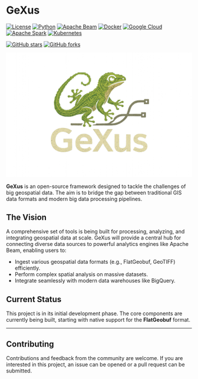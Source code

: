 # GeXus

[![License](https://img.shields.io/badge/License-Apache%202.0-blue.svg)](https://opensource.org/licenses/Apache-2.0)
[![Python](https://img.shields.io/badge/Python-3.8%2B-brightgreen.svg)](https://www.python.org/)
[![Apache Beam](https://img.shields.io/badge/Apache%20Beam-2.50%2B-orange.svg)](https://beam.apache.org/)
[![Docker](https://img.shields.io/badge/Docker-Supported-blue.svg?logo=docker)](https://hub.docker.com/r/gexus/gexus)
[![Google Cloud](https://img.shields.io/badge/Google%20Cloud-BigQuery%20%7C%20Dataflow-4285F4.svg?logo=googlecloud)](https://cloud.google.com/)
[![Apache Spark](https://img.shields.io/badge/Apache%20Spark-Supported-E25A1C.svg?logo=apachespark)](https://spark.apache.org/)
[![Kubernetes](https://img.shields.io/badge/Kubernetes-Ready-326CE5.svg?logo=kubernetes)](https://kubernetes.io/)

[![GitHub stars](https://img.shields.io/github/stars/ghonim0007/GeXus.svg?style=social&label=Star)](https://github.com/ghonim0007/GeXus)
[![GitHub forks](https://img.shields.io/github/forks/ghonim0007/GeXus.svg?style=social&label=Fork)](https://github.com/ghonim0007/GeXus)



[![GeXus Logo](IMG/LOGO1.png)](https://github.com/ghonim0007/GeoNexus)

**GeXus** is an open-source framework designed to tackle the challenges of big geospatial data. The aim is to bridge the gap between traditional GIS data formats and modern big data processing pipelines.

## The Vision

A comprehensive set of tools is being built for processing, analyzing, and integrating geospatial data at scale. GeXus will provide a central hub for connecting diverse data sources to powerful analytics engines like Apache Beam, enabling users to:

  * Ingest various geospatial data formats (e.g., FlatGeobuf, GeoTIFF) efficiently.
  * Perform complex spatial analysis on massive datasets.
  * Integrate seamlessly with modern data warehouses like BigQuery.

## Current Status

This project is in its initial development phase. The core components are currently being built, starting with native support for the **FlatGeobuf** format.

-----

## Contributing

Contributions and feedback from the community are welcome. If you are interested in this project, an issue can be opened or a pull request can be submitted.
